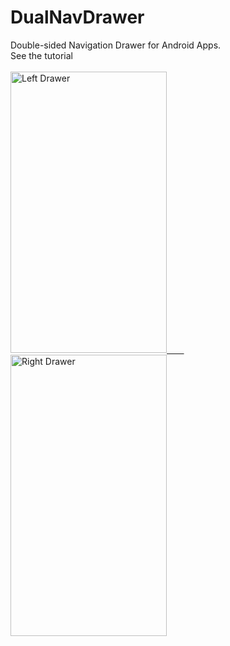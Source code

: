 # DualNavDrawer
Double-sided Navigation Drawer for Android Apps.<br/>
See the tutorial <a href="http://updateunlimited.blogspot.in/2015/12/double-sided-nav-drawers.html">
<br><br>
<img src="https://github.com/akki777/DualNavDrawer/blob/master/Screenshots/left.png" alt="Left Drawer" width="250" height="450"/>
&nbsp;&nbsp;&nbsp;&nbsp;&nbsp;&nbsp;
<img src="https://github.com/akki777/DualNavDrawer/blob/master/Screenshots/right.png" alt="Right Drawer" width="250" height="450"/>
